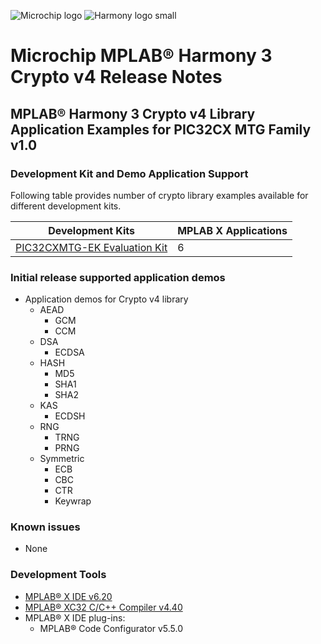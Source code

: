 ![Microchip logo](https://raw.githubusercontent.com/wiki/Microchip-MPLAB-Harmony/Microchip-MPLAB-Harmony.github.io/images/microchip_logo.png)
![Harmony logo small](https://raw.githubusercontent.com/wiki/Microchip-MPLAB-Harmony/Microchip-MPLAB-Harmony.github.io/images/microchip_mplab_harmony_logo_small.png)

# Microchip MPLAB® Harmony 3 Crypto v4 Release Notes

##  MPLAB® Harmony 3 Crypto v4 Library Application Examples for PIC32CX MTG Family v1.0

###  Development Kit and Demo Application Support
Following table provides number of crypto library examples available for different development kits.


|Development Kits|MPLAB X Applications|
|----|----|
|[PIC32CXMTG-EK Evaluation Kit](https://www.microchip.com/en-us/development-tool/EV11K09A)|6|


### Initial release supported application demos
- Application demos for Crypto v4 library
    - AEAD
        - GCM
        - CCM
    - DSA
         - ECDSA
    - HASH
        - MD5
        - SHA1
        - SHA2
    - KAS
         - ECDSH
    - RNG
        - TRNG
        - PRNG
    - Symmetric
         - ECB
         - CBC
         - CTR
         - Keywrap       


### Known issues
- None

### Development Tools
- [MPLAB® X IDE v6.20](https://www.microchip.com/mplab/mplab-x-ide)
- [MPLAB® XC32 C/C++ Compiler v4.40](https://www.microchip.com/mplab/compilers)
- MPLAB® X IDE plug-ins:
    - MPLAB® Code Configurator v5.5.0


